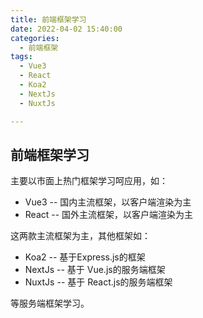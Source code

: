 ```yaml
---
title: 前端框架学习
date: 2022-04-02 15:40:00
categories:
  - 前端框架
tags:
  - Vue3
  - React
  - Koa2
  - NextJs
  - NuxtJs

---
```


## 前端框架学习

主要以市面上热门框架学习呵应用，如：

- Vue3 -- 国内主流框架，以客户端渲染为主
- React -- 国外主流框架，以客户端渲染为主

这两款主流框架为主，其他框架如：

- Koa2 -- 基于Express.js的框架
- NextJs -- 基于 Vue.js的服务端框架
- NuxtJs -- 基于 React.js的服务端框架

等服务端框架学习。
